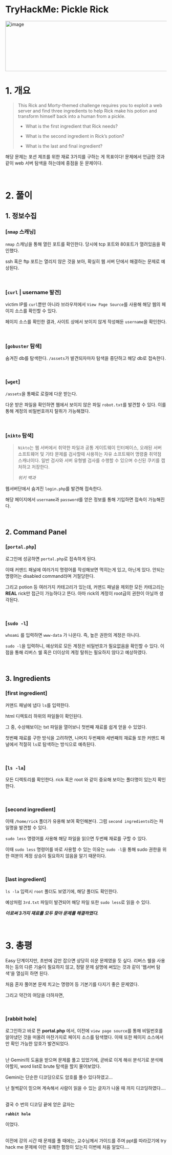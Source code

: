# TryHackMe: Pickle Rick

[<img width="638" height="157" alt="image" src="https://github.com/user-attachments/assets/8d96d369-0dd8-4471-a80f-a513d0d57a4a" />](https://tryhackme.com/room/picklerick
)

# 1. 개요
>This Rick and Morty-themed challenge requires you to exploit a web server and find three ingredients to help Rick make his potion and transform himself back into a human from a pickle.
>
>* What is the first ingredient that Rick needs?
>
>* What is the second ingredient in Rick’s potion?
>
>* What is the last and final ingredient?

해당 문제는 포션 제조를 위한 재료 3가지를 구하는 게 목표이다!
문제에서 언급한 것과 같이 web 서버 탐색을 하는데에 중점을 둔 문제이다.

<br>

# 2. 풀이

## 1. 정보수집

### [`nmap` 스캐닝]
`nmap` 스캐닝을 통해 열린 포트를 확인한다. 당시에 tcp 포트와 80포트가 열려있음을 확인했다. 

ssh 혹은 ftp 포트는 열리지 않은 것을 보아, 확실히 웹 서버 단에서 해결하는 문제로 예상된다.

<br>

### [`curl` | username 발견]

victim IP를 `curl`뿐만 아니라 브라우저에서 `View Page Source`를 사용해 해당 웹의 페이지 소스를 확인할 수 있다.

페이지 소스를 확인한 결과, 사이트 상에서 보이지 않게 작성해둔 `username`을 확인한다.

<br>

### [`gobuster` 탐색]
  
숨겨진 db를 탐색한다. `/assets`가 발견되자마자 탐색을 중단하고 해당 db로 접속한다.

<br>

### [`wget`]

`/assets`을 통째로 로컬에 다운 받는다.

다운 받은 파일을 확인하면 웹에서 보이지 않은 파일 `robot.txt`를 발견할 수 있다. 이를 통해 계정의 비밀번호까지 탈취가 가능해졌다.

<br>

### [`nikto` 탐색]

>`Nikto`는 웹 서버에서 취약한 파일과 공통 게이트웨이 인터페이스, 오래된 서버 소프트웨어 및 기타 문제를 검사할때 사용하는 자유 소프트웨어 명령줄 취약점 스캐너이다. 일반 검사와 서버 유형별 검사를 수행할 수 있으며 수신된 쿠키를 캡처하고 저장한다.
>
>_위키 백과_

웹서버단에서 숨겨진 `login.php`를 발견해 접속한다.

해당 페이지에서 `username`과 `password`를 얻은 정보를 통해 기입하면 접속이 가능해진다.

<br>

## 2. Command Panel

### [`portal.php`]

로그인에 성공하면 `portal.php`로 접속하게 된다.

이때 커맨드 패널에 여러가지 명령어를 작성해보면 먹히는게 있고, 아닌게 있다. 안되는 명령어는 disabled command라며 거절당한다.

그리고 potion 등 여러가지 카테고리가 있는데, 커맨드 패널을 제외한 모든 카테고리는 **REAL** rick만 접근이 가능하다고 뜬다. 아마 rick의 계정이 root급의 권한이 아닐까 생각된다.

<br>

### [`sudo -l`]

`whoami` 를 입력하면 `www-data` 가 나온다. 즉, 높은 권한의 계정은 아니다.

`sudo -l`을 입력하니, 예상외로 모든 계정은 비밀번호가 필요없음을 확인할 수 있다. 이 점을 통해 리버스 쉘 혹은 더이상의 계정 탈취는 필요하지 않다고 예상하였다.

<br>

## 3. Ingredients

### [first ingredient]

커맨드 패널에 냅다 `ls`를 입력한다.

html 디렉토리 하위의 파일들이 확인된다.

그 중, 수상해보이는 txt 파일을 열어보니 첫번째 재료를 쉽게 얻을 수 있었다.

첫번째 재료를 구한 방식을 고려하면, 나머지 두번째와 세번째의 재료들 또한 커맨드 패널에서 적절히 `ls`로 탐색하는 방식으로 예측된다.

<br>

### [`ls -la`]

모든 디렉토리를 확인한다.
rick 혹은 root 와 같이 중요해 보이는 폴더명이 있는지 확인한다.

<br>

### [second ingredient]
이때 `/home/rick` 폴더가 유용해 보여 확인해본다. 그럼 `second ingredients`라는 파일명을 발견할 수 있다.

`sudo less` 명령어를 사용해 해당 파일을 읽으면 두번째 재료를 구할 수 있다.

이때 `sudo less` 명령어를 바로 사용할 수 있는 이유는 `sudo -l`을 통해 sudo 권한을 위한 여분의 계정 상승이 필요하지 않음을 알기 때문이다.

<br>

### [last ingredient]

`ls -la` 입력시 `root` 폴더도 보였기에, 해당 폴더도 확인한다.

예상처럼 `3rd.txt` 파일이 발견되어 해당 파일 또한 `sudo less`로 읽을 수 있다.


***이로써 3가지 재료를 모두 찾아 문제를 해결하였다.***

<br>

# 3. 총평
Easy 단계이지만, 초반에 감만 잡으면 상당히 쉬운 문제였을 듯 싶다. 리버스 쉘을 사용하는 등의 다른 기술이 필요하지 않고, 정말 문제 설명에 써있는 것과 같이 '웹서버 탐색'을 열심히 하면 된다.

처음 혼자 풀어본 문제 치고는 명령어 등 기본기를 다지기 좋은 문제였다.

그리고 약간의 여담을 더하자면,

<br>

### [rabbit hole]
로그인하고 바로 뜬 **portal.php** 에서, 이전에 `view page source`를 통해 비밀번호를 알아냈던 것을 떠올려 마찬가지로 페이지 소스를 탐색했다.
이때 또한 페이지 소스에서만 확인 가능한 암호가 발견되었다.

<br>
난 Gemini의 도움을 받으며 문제를 풀고 있었기에, 곧바로 이게 해쉬 분석기로 분석해야할지, word list로 brute 탐색을 할지 물어보았다.

Gemini는 단순한 디코딩으로도 암호를 풀수 있다하였고...

난 철썩같이 믿으며 계속해서 사람이 읽을 수 있는 글자가 나올 때 까지 디코딩하였다....

<br>
결국 수 번의 디코딩 끝에 얻은 글자는

<br>

**`rabbit hole`**

이었다.

<br>
이전에 강의 시간 때 문제를 풀 때에는, 교수님께서 가이드를 주며 ppt를 따라갔기에 try hack me 문제에 이런 유쾌한 함정이 있는지 이번에 처음 알았다....
